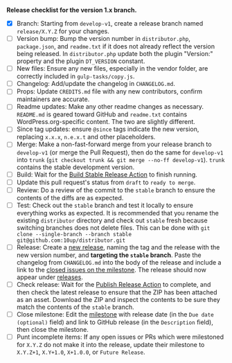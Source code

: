 **Release checklist for the version 1.x branch.**

- [x] Branch: Starting from `develop-v1`, create a release branch named `release/X.Y.Z` for your changes.
- [ ] Version bump: Bump the version number in `distributor.php`, `package.json`, and `readme.txt` if it does not already reflect the version being released.  In `distributor.php` update both the plugin "Version:" property and the plugin `DT_VERSION` constant.
- [ ] New files: Ensure any new files, especially in the vendor folder, are correctly included in `gulp-tasks/copy.js`.
- [ ] Changelog: Add/update the changelog in `CHANGELOG.md`.
- [ ] Props: Update `CREDITS.md` file with any new contributors, confirm maintainers are accurate.
- [ ] Readme updates: Make any other readme changes as necessary.  `README.md` is geared toward GitHub and `readme.txt` contains WordPress.org-specific content.  The two are slightly different.
- [ ] Since tag updates: ensure `@since` tags indicate the new version, replacing `x.x.x`, `n.e.x.t` and other placeholders.
- [ ] Merge: Make a non-fast-forward merge from your release branch to `develop-v1` (or merge the Pull Request), then do the same for `develop-v1` into `trunk` (`git checkout trunk && git merge --no-ff develop-v1`).  `trunk` contains the stable development version.
- [ ] Build: Wait for the [Build Stable Release Action](https://github.com/10up/distributor/actions?query=workflow%3A%22Build+Stable+Release%22) to finish running.
- [ ] Update this pull request's status from `draft` to `ready to merge`.
- [ ] Review: Do a review of the commit to the `stable` branch to ensure the contents of the diffs are as expected.
- [ ] Test: Check out the `stable` branch and test it locally to ensure everything works as expected.  It is recommended that you rename the existing `distributor` directory and check out `stable` fresh because switching branches does not delete files.  This can be done with `git clone --single-branch --branch stable git@github.com:10up/distributor.git`
- [ ] Release: Create a [new release](https://github.com/10up/distributor/releases/new), naming the tag and the release with the new version number, and **targeting the `stable` branch**.  Paste the changelog from `CHANGELOG.md` into the body of the release and include a link to the [closed issues on the milestone](https://github.com/10up/distributor/milestone/#?closed=1).  The release should now appear under [releases](https://github.com/10up/distributor/releases).
- [ ] Check release: Wait for the [Publish Release Action](https://github.com/10up/distributor/actions?query=workflow%3A%22Publish+Release%22) to complete, and then check the latest release to ensure that the ZIP has been attached as an asset.  Download the ZIP and inspect the contents to be sure they match the contents of the `stable` branch.
- [ ] Close milestone: Edit the [milestone](https://github.com/10up/distributor/milestone/#) with release date (in the `Due date (optional)` field) and link to GitHub release (in the `Description` field), then close the milestone.
- [ ] Punt incomplete items: If any open issues or PRs which were milestoned for `X.Y.Z` do not make it into the release, update their milestone to `X.Y.Z+1`, `X.Y+1.0`, `X+1.0.0`, or `Future Release`.

